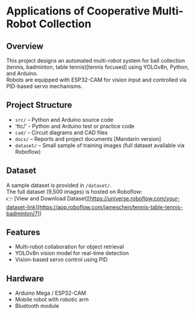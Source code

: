 # Applications of Cooperative Multi-Robot Collection

## Overview
This project designs an automated multi-robot system for ball collection (tennis, badminton, table tennis)[tennis focused] using YOLOv8n, Python, and Arduino.  
Robots are equipped with ESP32-CAM for vision input and controlled via PID-based servo mechanisms.  

## Project Structure
- `src/` – Python and Arduino source code
- 'ttc/' - Python and Arduino test or practice code
- `cad/` – Circuit diagrams and CAD files  
- `docs/` – Reports and project documents [Mandarin version]  
- `dataset/` – Small sample of training images (full dataset available via Roboflow)  

## Dataset
A sample dataset is provided in `/dataset/`.  
The full dataset (9,500 images) is hosted on Roboflow:  
👉 [View and Download Dataset][https://universe.roboflow.com/your-dataset-link](https://app.roboflow.com/jameschen/tennis-table-tennis-badminton/7))

## Features
- Multi-robot collaboration for object retrieval
- YOLOv8n vision model for real-time detection
- Vision-based servo control using PID

## Hardware
- Arduino Mega / ESP32-CAM
- Mobile robot with robotic arm
- Bluetooth module

